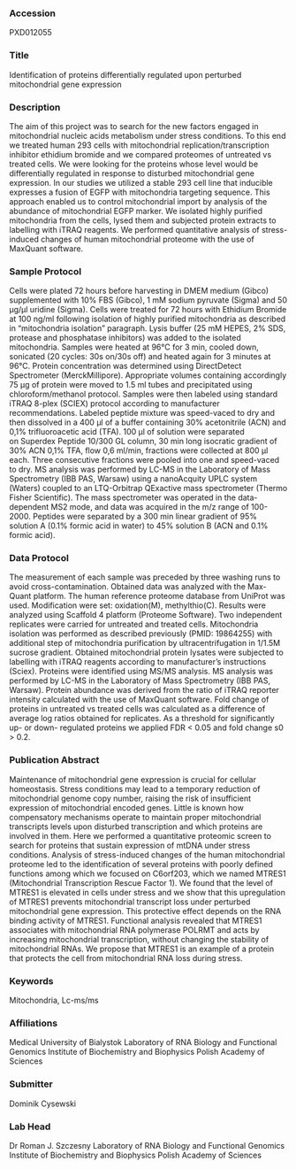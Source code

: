 ### Accession
PXD012055

### Title
Identification of proteins differentially regulated upon perturbed mitochondrial gene expression

### Description
The aim of this project was to search for the new factors engaged in mitochondrial nucleic acids metabolism under stress conditions. To this end we treated human 293 cells with mitochondrial replication/transcription inhibitor ethidium bromide and we compared proteomes of untreated vs treated cells. We were looking for the proteins whose level would be differentially regulated in response to disturbed mitochondrial gene expression. In our studies we utilized a stable 293 cell line that inducible expresses a fusion of EGFP with mitochondria targeting sequence. This approach enabled us to control mitochondrial import by analysis of the abundance of mitochondrial EGFP marker. We isolated highly purified mitochondria from the cells, lysed them and subjected protein extracts to labelling with iTRAQ reagents. We performed quantitative analysis of stress- induced changes of human mitochondrial proteome with the use of MaxQuant software.

### Sample Protocol
Cells were plated 72 hours before harvesting in DMEM medium (Gibco) supplemented with 10% FBS (Gibco), 1 mM sodium pyruvate (Sigma) and 50 µg/µl uridine (Sigma). Cells were treated for 72 hours with Ethidium Bromide at 100 ng/ml following isolation of highly purified mitochondria as described in “mitochondria isolation” paragraph. Lysis buffer (25 mM HEPES, 2% SDS, protease and phosphatase inhibitors) was added to the isolated mitochondria. Samples were heated at 96°C for 3 min, cooled down, sonicated (20 cycles: 30s on/30s off) and heated again for 3 minutes at 96°C. Protein concentration was determined using DirectDetect Spectrometer (MerckMillipore). Appropriate volumes containing accordingly 75 µg of protein were moved to 1.5 ml tubes and precipitated using chloroform/methanol protocol. Samples were then labeled using standard iTRAQ 8-plex (SCIEX) protocol according to manufacturer recommendations. Labeled peptide mixture was speed-vaced to dry and then dissolved in a 400 µl of a buffer containing 30% acetonitrile (ACN) and 0,1% trifluoroacetic acid (TFA). 100 µl of solution were separated on Superdex Peptide 10/300 GL column, 30 min long isocratic gradient of 30% ACN 0,1% TFA, flow 0,6 ml/min, fractions were collected at 800 µl each. Three consecutive fractions were pooled into one and speed-vaced to dry. MS analysis was performed by LC-MS in the Laboratory of Mass Spectrometry (IBB PAS, Warsaw) using a nanoAcquity UPLC system (Waters) coupled to an LTQ-Orbitrap QExactive mass spectrometer (Thermo Fisher Scientific). The mass spectrometer was operated in the data-dependent MS2 mode, and data was acquired in the m/z range of 100-2000. Peptides were separated by a 300 min linear gradient of 95% solution A (0.1% formic acid in water) to 45% solution B (ACN and 0.1% formic acid).

### Data Protocol
The measurement of each sample was preceded by three washing runs to avoid cross-contamination. Obtained data was analyzed with the Max-Quant platform. The human reference proteome database from UniProt was used. Modification were set: oxidation(M), methylthio(C). Results were analyzed using Scaffold 4 platform (Proteome Software). Two independent replicates were carried for untreated and treated cells. Mitochondria isolation was performed as described previously (PMID: 19864255) with additional step of mitochondria purification by ultracentrifugation in 1/1.5M sucrose gradient. Obtained mitochondrial protein lysates were subjected to labelling with iTRAQ reagents according to manufacturer’s instructions (Sciex). Proteins were identified using MS/MS analysis. MS analysis was performed by LC-MS in the Laboratory of Mass Spectrometry (IBB PAS, Warsaw). Protein abundance was derived from the ratio of iTRAQ reporter intensity calculated with the use of MaxQuant software. Fold change of proteins in untreated vs treated cells was calculated as a difference of average log ratios obtained for replicates. As a threshold for significantly up- or down- regulated proteins we applied FDR &lt; 0.05 and fold change s0 &gt; 0.2.

### Publication Abstract
Maintenance of mitochondrial gene expression is crucial for cellular homeostasis. Stress conditions may lead to a temporary reduction of mitochondrial genome copy number, raising the risk of insufficient expression of mitochondrial encoded genes. Little is known how compensatory mechanisms operate to maintain proper mitochondrial transcripts levels upon disturbed transcription and which proteins are involved in them. Here we performed a quantitative proteomic screen to search for proteins that sustain expression of mtDNA under stress conditions. Analysis of stress-induced changes of the human mitochondrial proteome led to the identification of several proteins with poorly defined functions among which we focused on C6orf203, which we named MTRES1 (Mitochondrial Transcription Rescue Factor 1). We found that the level of MTRES1 is elevated in cells under stress and we show that this upregulation of MTRES1 prevents mitochondrial transcript loss under perturbed mitochondrial gene expression. This protective effect depends on the RNA binding activity of MTRES1. Functional analysis revealed that MTRES1 associates with mitochondrial RNA polymerase POLRMT and acts by increasing mitochondrial transcription, without changing the stability of mitochondrial RNAs. We propose that MTRES1 is an example of a protein that protects the cell from mitochondrial RNA loss during stress.

### Keywords
Mitochondria, Lc-ms/ms

### Affiliations
Medical University of Bialystok
Laboratory of RNA Biology and Functional Genomics Institute of Biochemistry and Biophysics Polish Academy of Sciences

### Submitter
Dominik Cysewski

### Lab Head
Dr Roman J. Szczesny
Laboratory of RNA Biology and Functional Genomics Institute of Biochemistry and Biophysics Polish Academy of Sciences


